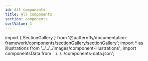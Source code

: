 ```yaml
---
id: All components
title: All components
section: components
sortValue: 1
---
```


import { SectionGallery } from '@patternfly/documentation-framework/components/sectionGallery/sectionGallery';
import * as illustrations from '../../../images/component-illustrations';
import componentsData from '../../../components-data.json';

<SectionGallery
  section="components"
  illustrations={illustrations}
  galleryItemsData={componentsData}
  placeholderText="Search components by name"
  parseSubsections={true}
/>
